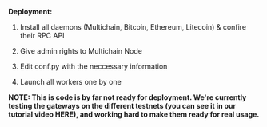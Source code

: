 **Deployment:**

1. Install all daemons (Multichain, Bitcoin, Ethereum, Litecoin) & confire their RPC API

2. Give admin rights to Multichain Node

3. Edit conf.py with the neccessary information

4. Launch all workers one by one




**NOTE: This is code is by far not ready for deployment. We're currently testing the gateways on the different testnets (you can see it in our tutorial video HERE), and working hard to make them ready for real usage.**


